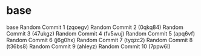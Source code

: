 # base
base
Random Commit 1 (zqoegv)
Random Commit 2 (0qkq84)
Random Commit 3 (47ukgz)
Random Commit 4 (fv5wuj)
Random Commit 5 (apq6vf)
Random Commit 6 (j6g0hx)
Random Commit 7 (tyqzc2)
Random Commit 8 (t36bs8)
Random Commit 9 (ahleyz)
Random Commit 10 (7ppw6l)
